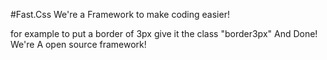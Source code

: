 
#Fast.Css 
We're a Framework to make coding easier!

for example to put a border of 3px give it the class "border3px" And Done! 
We're A open source framework!